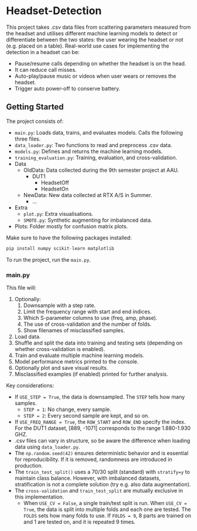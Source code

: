 # Headset-Detection

This project takes .csv data files from scattering parameters measured from the headset and utilises different machine learning models to detect or differentiate between the two states: the user wearing the headset or not (e.g. placed on a table).
Real-world use cases for implementing the detection in a headset can be:
- Pause/resume calls depending on whether the headset is on the head.
- It can reduce call misses.
- Auto-play/pause music or videos when user wears or removes the headset.
- Trigger auto power-off to conserve battery.

## Getting Started
The project consists of:
- `main.py`: Loads data, trains, and evaluates models. Calls the following three files.
- `data_loader.py`: Two functions to read and preprocess .csv data.
- `models.py`: Defines and returns the machine learning models.
- `training_evaluation.py`: Training, evaluation, and cross-validation.
- Data
  - OldData: Data collected during the 9th semester project at AAU.
    - DUT1
      - HeadsetOff
      - HeadsetOn
  - NewData: New data collected at RTX A/S in Summer.
    - ...
- Extra
  - `plot.py`: Extra visualisations.
  - `SMOTE.py`: Synthetic augmenting for imbalanced data.
- Plots: Folder mostly for confusion matrix plots.

Make sure to have the following packages installed:
```Python
pip install numpy scikit-learn matplotlib
```

To run the project, run the `main.py`.

### main.py
This file will:
1. Optionally:
    1. Downsample with a step rate.
    2. Limit the frequency range with start and end indices.
    3. Which S-parameter columns to use (freq, amp, phase).
    4. The use of cross-validation and the number of folds.
    5. Show filenames of misclassified samples.
3. Load data.
4. Shuffle and split the data into training and testing sets (depending on whether cross-validation is enabled).
5. Train and evaluate multiple machine learning models.
6. Model performance metrics printed to the console.
7. Optionally plot and save visual results.
8. Misclassified examples (if enabled) printed for further analysis.

Key considerations:
- If `USE_STEP = True`, the data is downsampled. The `STEP` tells how many samples.
  - `STEP = 1`: No change, every sample.
  - `STEP = 2`: Every second sample are kept, and so on.
- If `USE_FREQ_RANGE = True`, the `ROW_START` and `ROW_END` specify the index. For the DUT1 dataset, [889, -1071] corresponds to the range 1.880-1.930 GHZ.
- .csv files can vary in structure, so be aware the difference when loading data using `data_loader.py`.
- The `np.random.seed(42)` ensures deterministic behavior and is essential for reproducibility. If it is removed, randomness are introduced in production.
- The `train_test_split()` uses a 70/30 split (standard) with `stratify=y` to maintain class balance. However, with imbalanced datasets, stratification is not a complete solution (try e.g. also data augmentation).
- The `cross-validation` and `train_test_split` are mutually exclusive in this implementation.
  - When `USE_CV = False`, a single train/test split is run. When `USE_CV = True`, the data is split into multiple folds and each one are tested. The `FOLDS` sets how many folds to use. If `FOLDS = 9`, 8 parts are trained on and 1 are tested on, and it is repeated 9 times.



<!--
### data_loader.py
NumPy and os packages are imprted.
Seed-values are chosen.
The .csv files in the chosen directory are read appended to a list called data_list.

### models.py
Sklearn packages are imported.
The machine learning models and there hyperparameters are defined.

### training_evaluation.py
NumPy, matplotlib and sklearn packages are imported.
The data are used to train and test the machine learning models.
The train_and_evaluate function are defined.


## Used Packages
### NumPy
NumPy is the fundamental package for scientific computing in Python. It is a Python library that provides a multidimensional array object, various derived objects (such as masked arrays and matrices), and an assortment of routines for fast operations on arrays, including mathematical, logical, shape manipulation, sorting, selecting, I/O, discrete Fourier transforms, basic linear algebra, basic statistical operations, random simulation and much more.
```python
import numpy as np
```
NumPy documentation link:
https://numpy.org/doc/stable/

In this project, NumPy are used for:
- `random.seed`
- `genfromtxt`
- `shape`
- `array`
- `random.permutation`
- `where`


### os
```python
import os
```

In this project, os are used for:
- `path.join`
- `listdir`


### Matplotlib (.pyplot)
```python
import matplotlib.pyplot as plt
```
In this project, matplotlib.pyplot is used for:
- plotting the confusion matrix
  - `cm.Blues`
  - `title`
  - `savefig`
  - `show`
    

### scikit-learn
```python
from sklearn.naive_bayes import GaussianNB
from sklearn.linear_model import LogisticRegression
from sklearn.svm import SVC
from sklearn.neighbors import KNeighborsClassifier
from sklearn.tree import DecisionTreeClassifier
from sklearn.ensemble import RandomForestClassifier
from sklearn.model_selection import train_test_split, cross_val_score
from sklearn.metrics import accuracy_score, classification_report, confusion_matrix
from sklearn.preprocessing import StandardScaler
from sklearn.pipeline import make_pipeline
from sklearn.metrics import ConfusionMatrixDisplay
```

In this project, scikit-learn or sklearn is used for:
- ...


## Contributions & Help
This project has been conducted by Stine Byrjalsen in collaboration with RTX A/S.

Any questions or help, don't hesistate to contact byrjal99@gmail.com
-->
